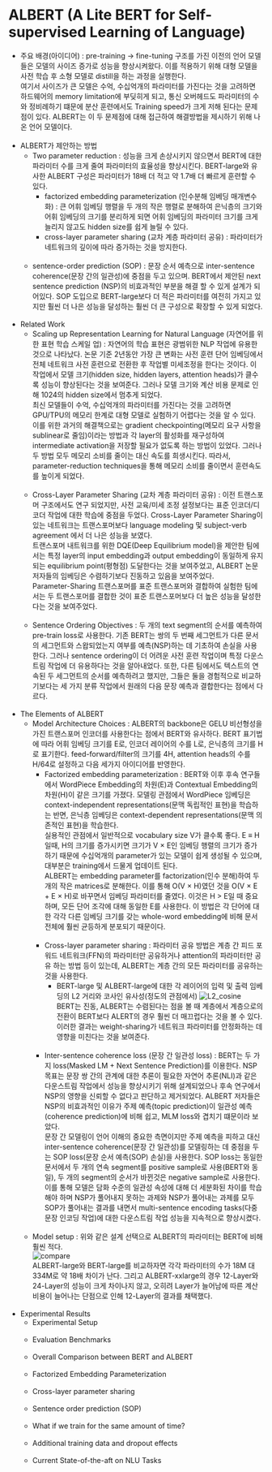# ALBERT (A Lite BERT for Self-supervised Learning of Language)

- 주요 배경(아이디어) : pre-training → fine-tuning 구조를 가진 이전의 언어 모델들은 모델의 사이즈 증가로 성능을 향상시켜왔다. 이를 적용하기 위해 대형 모델을 사전 학습 후 소형 모델로 distill을 하는 과정을 실행한다.<br>
여기서 사이즈가 큰 모델은 수억, 수십억개의 파라미터를 가진다는 것을 고려하면 하드웨어의 memory limitation에 부딪히게 되고, 통신 오버헤드도 파라미터의 수와 정비례하기 떄문에 분산 훈련에서도 Training speed가 크게 저해 된다는 문제점이 있다.
ALBERT는 이 두 문제점에 대해 접근하여 해결방법을 제시하기 위해 나온 언어 모델이다.
<br><br>
- ALBERT가 제안하는 방법
  - Two parameter reduction : 성능을 크게 손상시키지 않으면서 BERT에 대한 파라미터 수를 크게 줄여 파라미터의 효율성을 향상시킨다. BERT-large와 유사한 ALBERT 구성은 파라미터가 18배 더 적고 약 1.7배 더 빠르게 훈련할 수 있다.
    - factorized embedding parameterization (인수분해 임베딩 매개변수화) : 큰 어휘 임베딩 행렬을 두 개의 작은 행렬로 분해하여 은닉층의 크기와 어휘 임베딩의 크기를 분리하게 되면 어휘 임베딩의 파라미터 크기를 크게 늘리지 않고도 hidden size를 쉽게 늘릴 수 있다.
    - cross-layer parameter sharing (교차 계층 파라미터 공유) : 파라미터가 네트워크의 깊이에 따라 증가하는 것을 방지한다.
  <br><br>
  - sentence-order prediction (SOP) : 문장 순서 예측으로 inter-sentence coherence(문장 간의 일관성)에 중점을 두고 있으며. BERT에서 제안된 next sentence prediction (NSP)의 비효과적인 부분을 해결 할 수 있게 설계가 되어있다. 
  SOP 도입으로 BERT-large보다 더 적은 파라미터를 여전히 가지고 있지만 훨씬 더 나은 성능을 달성하는 훨씬 더 큰 구성으로 확장할 수 있게 되었다.
<br><br>
- Related Work
  - Scaling up Representation Learning for Natural Language (자연어를 위한 표현 학습 스케일 업) : 자연어의 학습 표현은 광범위한 NLP 작업에 유용한 것으로 나타났다. 논문 기준 2년동안 가장 큰 변화는 사전 훈련 단어 임베딩에서 전체 네트워크 사전 훈련으로 전환한 후 작업별 미세조정을 한다는 것이다.
  이 작업에서 모델 크기(hidden size, hidden layers, attention heads)가 클수록 성능이 향상된다는 것을 보여준다. 그러나 모델 크기와 계산 비용 문제로 인해 1024의 hidden size에서 멈추게 되었다. <br>
  최신 모델들이 수억, 수십억개의 파라미터를 가진다는 것을 고려하면 GPU/TPU의 메모리 한계로 대형 모델로 실험하기 어렵다는 것을 알 수 있다. 이를 위한 과거의 해결책으로는 gradient checkpointing(메모리 요구 사항을 sublinear로 줄임)이라는 방법과 각 layer의 활성화를 재구성하여 intermediate activation을 저장할 필요가 없도록 하는 방법이 있었다.
  그러나 두 방법 모두 메모리 소비를 줄이는 대신 속도를 희생시킨다. 따라서, parameter-reduction techniques을 통해 메모리 소비를 줄이면서 훈련속도를 높이게 되었다.
  <br><br>
  - Cross-Layer Parameter Sharing (교차 계층 파라미터 공유) : 이전 트랜스포머 구조에서도 연구 되었지만, 사전 교육/미세 조정 설정보다는 표준 인코더/디코더 작업에 대한 학습에 중점을 두었다. Cross-Layer Parameter Sharing이 있는 네트워크는 트랜스포머보다 language modeling 및 subject-verb agreement 에서 더 나은 성능을 보였다.<br>
  트랜스포머 내트워크를 위한 DQE(Deep Equilibrium model)을 제안한 팀에서는 특정 layer의 input embedding과 output embedding이 동일하게 유지되는 equilibrium point(평형점) 도달한다는 것을 보여주었고, ALBERT 논문 저자들의 임베딩은 수렴하기보다 진동하고 있음을 보여주었다. <br>
  Parameter-Sharing 트랜스포머를 표준 트랜스포머와 결합하여 실험한 팀에서는 두 트랜스포머를 결합한 것이 표준 트랜스포머보다 더 높은 성능을 달성한다는 것을 보여주었다.
  <br><br>
  - Sentence Ordering Objectives : 두 개의 text segment의 순서를 예측하여 pre-train loss로 사용한다. 기존 BERT는 쌍의 두 번째 세그먼트가 다른 문서의 세그먼트와 스왑되었는지 여부를 예측(NSP)하는 데 기초하여 손실을 사용한다. 그러나 sentence ordering이 더 어려운 사전 훈련 작업이며 특정 다운스트림 작업에 더 유용하다는 것을 알아내었다.
  또한, 다른 팀에서도 텍스트의 연속된 두 세그먼트의 순서를 예측하려고 했지만, 그들은 둘을 경험적으로 비교하기보다는 세 가지 분류 작업에서 원래의 다음 문장 예측과 결합한다는 점에서 다르다.
<br><br>
- The Elements of ALBERT
  - Model Architecture Choices : ALBERT의 backbone은 GELU 비선형성을 가진 트랜스포머 인코더를 사용한다는 점에서 BERT와 유사하다. BERT 표기법에 따라 어휘 임베딩 크기를 E로, 인코더 레이어의 수를 L로, 은닉층의 크기를 H로 표기한다.  feed-forward/filter의 크기를 4H, attention heads의 수를 H/64로 설정하고 다음 세가지 아이디어를 반영한다.
    - Factorized embedding parameterization : BERT와 이후 후속 연구들에서 WordPiece Embedding의 차원(E)과 Contextual Embedding의 차원(H)이 같은 크기를 가졌다. 모델링 관점에서 WordPiece 임베딩은 context-independent representations(문맥 독립적인 표현)을 학습하는 반면, 은닉층 임베딩은 context-dependent representations(문맥 의존적인 표현)을 학습한다. <br>
    실용적인 관점에서 일반적으로 vocabulary size V가 클수록 좋다. E ≡ H일때, H의 크기를 증가시키면 크기가 V × E인 임베딩 행렬의 크기가 증가하기 때문에 수십억개의 parameter가 있는 모델이 쉽게 생성될 수 있으며, 대부분은 training에서 드물게 업데이트 된다. <br>
    ALBERT는 embedding parameter를 factorization(인수 분해)하여 두 개의 작은 matrices로 분해한다. 이를 통해 O(V × H)였던 것을 O(V × E + E × H)로 바꾸면서 임베딩 파라미터를 줄였다. 이것은 H > E일 때 중요하며,  모든 단어 조각에 대해 동일한 E를 사용한다. 이 방법은 각 단어에 대한 각각 다른 임베딩 크기를 갖는 whole-word embedding에 비해 문서 전체에 훨씬 균등하게 분포되기 때문이다.
    <br><br>
    - Cross-layer parameter sharing : 파라미터 공유 방법은 계층 간 피드 포워드 네트워크(FFN)의 파라미터만 공유하거나 attention의 파라미터만 공유 하는 방법 등이 있는데, ALBERT는 계층 간의 모든 파라미터를 공유하는 것을 사용한다.<br>
      - BERT-large 및 ALBERT-large에 대한 각 레이어의 입력 및 출력 임베딩의 L2 거리와 코사인 유사성(정도의 관점에서)
      ![L2_cosine](https://user-images.githubusercontent.com/86700191/180207183-7e7c9e85-4ba0-4005-a333-589dbf8a7714.PNG) <br>
      BERT는 진동, ALBERT는 수렴된다는 점을 볼 때 계층에서 계층으로의 전환이 BERT보다 ALERT의 경우 훨씬 더 매끄럽다는 것을 볼 수 있다. 이러한 결과는 weight-sharing가 네트워크 파라미터를 안정화하는 데 영향을 미친다는 것을 보여준다.
    <br><br>
    - Inter-sentence coherence loss (문장 간 일관성 loss) : BERT는 두 가지 loss(Masked LM + Next Sentence Prediction)를 이용한다. NSP 목표는 문장 쌍 간의 관계에 대한 추론이 필요한 자연어 추론(NLI)과 같은 다운스트림 작업에서 성능을 향상시키기 위해 설계되었으나 후속 연구에서 NSP의 영향을 신뢰할 수 없다고 판단하고 제거되었다.
    ALBERT 저자들은 NSP의 비효과적인 이유가 주제 예측(topic prediction)이 일관성 예측(coherence prediction)에 비해 쉽고, MLM loss와 겹치기 떄문이라 보았다. <br>
    문장 간 모델링이 언어 이해의 중요한 측면이지만 주제 예측을 피하고 대신 inter-sentence coherence(문장 간 일관성)를 모델링하는 데 중점을 두는 SOP loss(문장 순서 예측(SOP) 손실)을 사용한다. SOP loss는 동일한 문서에서 두 개의 연속 segment를 positive sample로 사용(BERT와 동일), 두 개의 segment의 순서가 바뀐것은 negative sample로 사용한다.
    이를 통해 모델은 담화 수준의 일관성 속성에 대해 더 세분화된 차이를 학습해야 하며 NSP가 풀어내지 못하는 과제와 NSP가 풀어내는 과제를 모두 SOP가 풀어내는 결과를 내면서 multi-sentence encoding tasks(다중 문장 인코딩 작업)에 대한 다운스트림 작업 성능을 지속적으로 향상시켰다.
  <br><br>
  - Model setup : 위와 같은 설계 선택으로 ALBERT의 파라미터는 BERT에 비해 훨씬 적다.<br>
  ![compare](https://user-images.githubusercontent.com/86700191/180598149-4e495615-8bd8-4e9a-8fc2-c203436bf9de.PNG) <br>
  ALBERT-large와 BERT-large를 비교하자면 각각 파라미터의 수가 18M 대 334M로 약 18배 차이가 난다. 그리고 ALBERT-xxlarge의 경우 12-Layer와 24-Layer의 성능이 크게 차이나지 않고, 오히려 Layer가 늘어남에 따른 계산비용이 늘어나는 단점으로 인해 12-Layer의 결과를 채택했다.
<br><br>
- Experimental Results
  - Experimental Setup
  <br><br>
  - Evaluation Benchmarks
  <br><br>
  - Overall Comparison between BERT and ALBERT
  <br><br>
  - Factorized Embedding Parameterization
  <br><br>
  - Cross-layer parameter sharing
  <br><br>
  - Sentence order prediction (SOP)
  <br><br>
  - What if we train for the same amount of time?
  <br><br>
  - Additional training data and dropout effects
  <br><br>
  - Current State-of-the-aft on NLU Tasks
